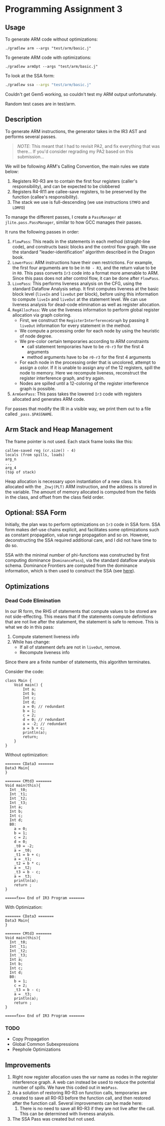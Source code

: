 # Programming Assignment 3
## Usage
To generate ARM code without optimizations:

```$xslt
./gradlew arm --args "test/arm/basic.j"
```

To generate ARM code with optimizations:

```$xslt
./gradlew armOpt --args "test/arm/basic.j"
```

To look at the SSA form:

```bash
./gradlew ssa --args "test/arm/basic.j"
```

Couldn't get Gem5 working, so couldn't test my ARM output unfortunately.

Random test cases are in test/arm.

## Description
To generate ARM instructions, the generator takes in the IR3 AST and performs several passes.

> *NOTE*: This meant that I had to revisit PA2, and fix everything that was there... If you'd consider regrading my PA2 based on this submission...

We will be following ARM's Calling Convention, the main rules we state below:

1. Registers R0-R3 are to contain the first four registers (caller's responsibility), and can be expected to be clobbered
2. Registers R4-R11 are callee-save registers, to be preserved by the function (callee's responsibility).
3. The stack we use is full-descending (we use instructions `STMFD` and `LDMFD`)

To manage the different passes, I create a `PassManager` at `jlite.pass.PassManager`, similar to how GCC manages their passes.

It runs the following passes in order:

1. `FlowPass`: This reads in the statements in each method (straight-line code), and constructs basic blocks and the control flow graph. We use the standard "leader-identification" algorithm described in the Dragon book.
2. `LowerPass`: ARM instructions have their own restrictions. For example, the first four arguments are to be in `R0 - R3`, and the return value to be in `R0`. This pass converts `Ir3` code into a format more amenable to ARM. Since this pass does not alter control flow, it can be done after `FlowPass`.
3. `LivePass`: This performs liveness analysis on the CFG, using the standard Dataflow Analysis setup. It first computes liveness at the basic block level (`liveIn` and `liveOut` per block), before using this information to compute `liveIn` and `liveOut` at the statement level. We can use liveness analysis for dead-code elimination as well as register allocation.
4. `RegAllocPass`: We use the liveness information to perform global register allocation via graph coloring.
    - First, we construct the `RegisterInterferenceGraph` by passing it `liveOut` information for every statement in the method. 
    - We compute a processing order for each node by using the heuristic of node degree.
    - We pre-color certain temporaries according to ARM constraints
        - call statement temporaries have to be `r0-r3` for the first 4 arguments
        - method arguments have to be `r0-r3` for the first 4 arguments
    - For each node in the processing order that is uncolored, attempt to assign a color. If it is unable to assign any of the 12 registers, spill the node to memory. Here we recompute liveness, reconstruct the register interference graph, and try again.
    - Nodes are spilled until a 12-coloring of the register interference graph is possible.
5. `ArmGenPass`: This pass takes the lowered `Ir3` code with registers allocated and generates ARM code.

For passes that modify the IR in a visible way, we print them out to a file called `_pass.$PASSNAME`.

## Arm Stack and Heap Management

The frame pointer is not used. Each stack frame looks like this:

```
callee-saved reg (cr.size() - 4)
locals (from spills, loads)
arg_n
...
arg_4
(top of stack)
```

Heap allocation is necessary upon instantiation of a new class. It is allocated with the `_Znwj(PLT)` ARM instruction, and the address is stored in the variable. The amount of memory allocated is computed from the fields in the class, and offset from the class field order.


## Optional: SSA Form
Initially, the plan was to perform optimizations on `Ir3` code in SSA form. SSA form makes def-use chains explicit, and facilitates some optimizations such as constant propagation, value range propagation and so on. However, deconstructing the SSA required additional care, and I did not have time to do so.

SSA with the minimal number of phi-functions was constructed by first computing dominance (`DominancePass`), via the standard dataflow analysis schema. Dominance Frontiers are computed from the dominance information, which is then used to construct the SSA (see [here](http://www.cs.cmu.edu/afs/cs/academic/class/15745-s12/public/lectures/L13-SSA-Concepts-1up.pdf)).

## Optimizations

### Dead Code Elimination
In our IR form, the RHS of statements that compute values to be stored are not side-effecting. This means that if the statements compute definitions that are not live after the statement, the statement is safe to remove. This is what we do in this pass:

1. Compute statement liveness info
2. While has change:
    - If all of statement defs are not in `liveOut`, remove.
    - Recompute liveness info

Since there are a finite number of statements, this algorithm terminates.

Consider the code:

```
class Main {
    Void main() {
        Int a;
        Int b;
        Int c;
        Int d;
        a = 0; // redundant
        b = 1;
        c = 2;
        d = 0; // redundant
        a = -2; // redundant
        a = b + c;
        println(a);
        return;
    }
}
```

Without optimization:
```$xslt
======= CData3 =======
Data3 Main{
}

======= CMtd3 =======
Void main(this){
  Int _t0;
  Int _t1;
  Int _t2;
  Int _t3;
  Int a;
  Int b;
  Int c;
  Int d;
  B0:
    a = 0;
    b = 1;
    c = 2;
    d = 0;
    _t0 = -2;
    a = _t0;
    _t1 = b + c;
    a = _t1;
    _t2 = b * c;
    a = _t2;
    _t3 = b - c;
    a = _t3;
    println(a);
    return ;
}

=====fx== End of IR3 Program =======

```

With Optimization:
```$xslt
======= CData3 =======
Data3 Main{
}

======= CMtd3 =======
Void main(this){
  Int _t0;
  Int _t1;
  Int _t2;
  Int _t3;
  Int a;
  Int b;
  Int c;
  Int d;
  B0:
    b = 1;
    c = 2;
    _t3 = b - c;
    a = _t3;
    println(a);
    return ;
}

=====fx== End of IR3 Program =======
```
### TODO
- Copy Propagation
- Global Common Subexpressions
- Peephole Optimizations

## Improvements

1. Right now register allocation uses the var name as nodes in the register interference graph. A web can instead be used to reduce the potential number of spills. We have this coded out in `WebPass`.
2. As a solution of restoring R0-R3 on function calls, temporaries are created to save all R0-R3 before the function call, and then restored after the function call. Several improvements can be made here:
    1. There is no need to save all R0-R3 if they are not live after the call. This can be determined with liveness analysis.
3. The SSA Pass was created but not used.
